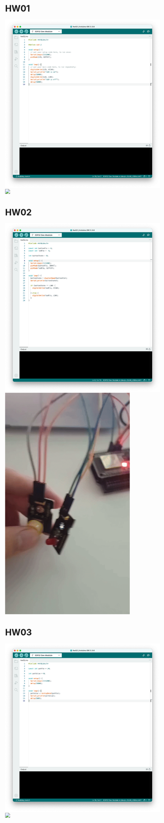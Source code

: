 # HW01
![](./IoT25-HW01/screenshot.png)
![](./IoT25-HW01/result.gif)

# HW02
![](./Iot25-HW02/screenshot.png)
![](./Iot25-HW02/result.gif)

# HW03
![](./IoT25-HW03/screenshot.png)
![](./IoT25-HW03/result.gif)
